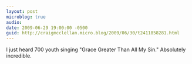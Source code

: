 ```yaml
---
layout: post
microblog: true
audio: 
date: 2009-06-29 19:00:00 -0500
guid: http://craigmcclellan.micro.blog/2009/06/30/t2411858281.html
---
```

I just heard 700 youth singing "Grace Greater Than All My Sin." Absolutely incredible.
